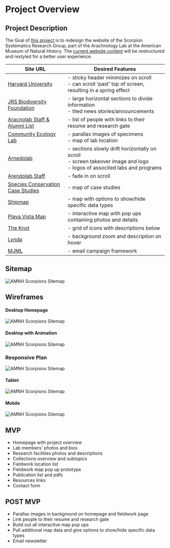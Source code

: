 # Project Overview

## Project Description

The Goal of [this project](https://isadora3.github.io/amnh-scorpions) is to redesign the website of the Scorpion Systematics Research Group, part of the Arachnology Lab at the American Museum of Natural History. The [current website content](http://scorpion.amnh.org/index.html) will be restructured and restyled for a better user experience.

| Site URL        | Desired Features           | 
| ------------- |-------------| 
| [Harvard University](https://www.harvard.edu/) | - sticky header minimizes on scroll <br> - can scroll 'past' top of screen, resulting in a spring effect |
| [JRS Biodiversity Foundation](http://jrsbiodiversity.org/grants/national-museum-bloemfontein/)| - large horizontal sections to divide information <br> - tiled news stories/announcements | 
| [Aracnolab Staff & Alumni List](http://www.museunacional.ufrj.br/mndi/Aracnologia/Alumni.html) | - list of people with links to their resume and research gate |  
| [Community Ecology Lab](https://www.fbaccaro-ecolab.com/) | - parallax images of specimens <br> - map of lab location | 
| [Arnedolab](http://www.marnedo.net/) | - sections slowly drift horizontally on scroll <br> - screen takeover image and logo <br> - logos of associted labs and programs| 
| [Arendolab Staff](http://www.marnedo.net/entire-team) | - fade in on scroll |
| [Species Conservation Case Studies](https://www.speciesconservation.org/case-studies-projects/conservation-map) | - map of case studies |
| [Shipmap](https://www.shipmap.org/) | - map with options to show/hide specific data types |
| [Playa Vista Map](http://playavista.com/interactive-map/) | - interactive map with pop ups containing photos and details|
| [The Knot](https://www.theknot.com/) | - grid of icons with descriptions below |
| [Lynda](https://www.lynda.com) | - background zoom and description on hover |
|[MJML](https://mjml.io/) | - email campaign framework |

## Sitemap

![AMNH Scorpions Sitemap](https://isadora3.github.io/Final_Project/sitemap.jpg)

## Wireframes

#### Desktop Homepage

![AMNH Scorpions Sitemap](https://isadora3.github.io/Final_Project/wireframe-assets/desktop.jpg)

#### Desktop with Animation

![AMNH Scorpions Sitemap](https://isadora3.github.io/Final_Project/wireframe-assets/desktop-animation.jpg)

### Responsive Plan

![AMNH Scorpions Sitemap](https://isadora3.github.io/Final_Project/wireframe-assets/responsive-plan.jpg)

#### Tablet

![AMNH Scorpions Sitemap](https://isadora3.github.io/Final_Project/wireframe-assets/tablet.jpg)

#### Mobile

![AMNH Scorpions Sitemap](https://isadora3.github.io/Final_Project/wireframe-assets/mobile.jpg)


## MVP 

- Homepage with project overview
- Lab members' photos and bios
- Research facilities photos and descriptions
- Collections overview and subtopics
- Fieldwork location list
- Fieldwork map pop up prototype
- Publication list and pdfs
- Resources links
- Contact form

## POST MVP

- Parallax images in background on homepage and fieldwork page
- Link people to their resume and research gate
- Build out all interactive map pop ups
- Pull additional map data and give options to show/hide specific data types
- Email newsletter

